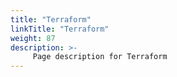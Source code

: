 ```yaml
---
title: "Terraform"
linkTitle: "Terraform"
weight: 87
description: >-
     Page description for Terraform
---
```


